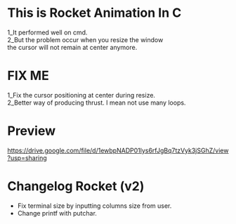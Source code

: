 <h1><a id="This_is_Rocket_Animation_In_C_0"></a>This is Rocket Animation In C</h1>
<p>1_It performed well on cmd.<br>
2_But the problem occur when you resize the window<br>
the cursor will not remain at center anymore.</p>
<h1><a id="FIX_ME_7"></a>FIX ME</h1>
<p>1_Fix the cursor positioning at center during resize.<br>
2_Better way of producing thrust. I mean not use many loops.</p>
<h1><a id="Preview_12"></a>Preview</h1>
<p><a href="https://drive.google.com/file/d/1ewbpNADP01lys6rfJgBq7tzVyk3jSGhZ/view?usp=sharing">https://drive.google.com/file/d/1ewbpNADP01lys6rfJgBq7tzVyk3jSGhZ/view?usp=sharing</a></p>
<h1><a id="Changelog_Rocket_v2_15"></a>Changelog Rocket (v2)</h1>
<ul>
<li>Fix terminal size by inputting columns size from user.</li>
<li>Change printf with putchar.</li>
</ul>
